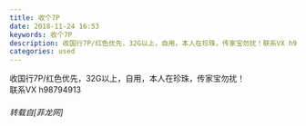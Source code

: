 ```yaml
---
title: 收个7P
date: 2018-11-24 16:53
keywords: 收个7P
description: 收国行7P/红色优先，32G以上，自用，本人在珍珠，传家宝勿扰！联系VX h98794913
categories: used
---
```

<td class="t_f" id="postmessage_2345707">

收国行7P/红色优先，32G以上，自用，本人在珍珠，传家宝勿扰！<br/>
联系VX h98794913</td>
###### 转载自[菲龙网]